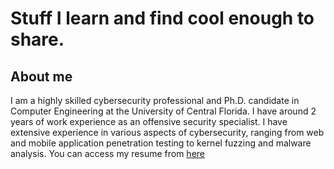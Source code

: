 # Stuff I learn and find cool enough to share.
## About me
I am a highly skilled cybersecurity professional and Ph.D. candidate in Computer Engineering at the University of Central Florida. I have around 2 years of work experience as an offensive security specialist. I have extensive experience in various aspects of cybersecurity, ranging from web and mobile application penetration testing to kernel fuzzing and malware analysis.
You can access my resume from [here](https://drive.google.com/file/d/1xtPvnZXlqBbI4n7g7-vHZsym7RUDo-5K/view?usp=sharing)
